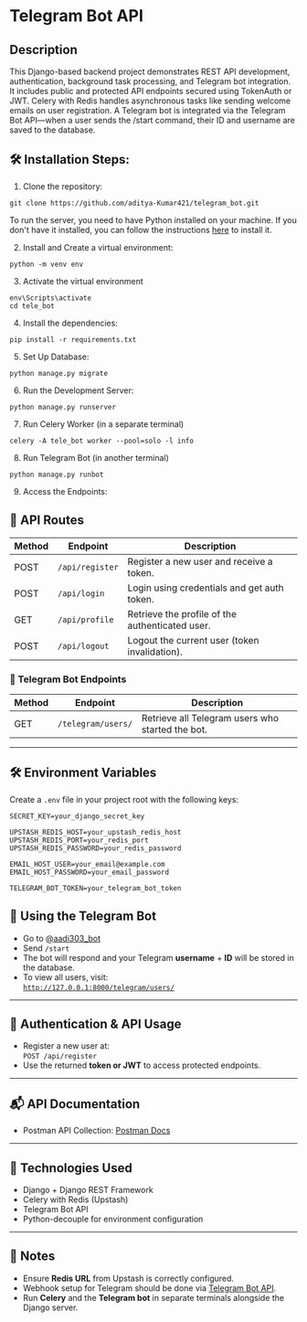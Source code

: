 # Telegram Bot API

## Description
This Django-based backend project demonstrates REST API development, authentication, background task processing, and Telegram bot integration. It includes public and protected API endpoints secured using TokenAuth or JWT. Celery with Redis handles asynchronous tasks like sending welcome emails on user registration. A Telegram bot is integrated via the Telegram Bot API—when a user sends the /start command, their ID and username are saved to the database.


  
<h2>🛠️ Installation Steps:</h2>

1. Clone the repository:

```CMD
git clone https://github.com/aditya-Kumar421/telegram_bot.git
```

To run the server, you need to have Python installed on your machine. If you don't have it installed, you can follow the instructions [here](https://www.geeksforgeeks.org/download-and-install-python-3-latest-version/) to install it.

2. Install and Create a virtual environment:

```CMD
python -m venv env
```

3. Activate the virtual environment

```CMD
env\Scripts\activate
cd tele_bot
```

4. Install the dependencies:

```CMD
pip install -r requirements.txt
```

5. Set Up Database:

```
python manage.py migrate
```

6. Run the Development Server:

```
python manage.py runserver
```
7. Run Celery Worker (in a separate terminal)

```
celery -A tele_bot worker --pool=solo -l info
```
8. Run Telegram Bot (in another terminal)

```
python manage.py runbot
```


9. Access the Endpoints:


## 🔗 API Routes

| Method | Endpoint            | Description                                  |
|--------|---------------------|----------------------------------------------|
| POST   | `/api/register`     | Register a new user and receive a token.     |
| POST   | `/api/login`        | Login using credentials and get auth token.  |
| GET    | `/api/profile`      | Retrieve the profile of the authenticated user. |
| POST   | `/api/logout`       | Logout the current user (token invalidation). |

### 🤖 Telegram Bot Endpoints

| Method | Endpoint              | Description                                |
|--------|-----------------------|--------------------------------------------|
| GET    | `/telegram/users/`    | Retrieve all Telegram users who started the bot. |

---

## 🛠️ Environment Variables

Create a `.env` file in your project root with the following keys:

```env
SECRET_KEY=your_django_secret_key

UPSTASH_REDIS_HOST=your_upstash_redis_host
UPSTASH_REDIS_PORT=your_redis_port
UPSTASH_REDIS_PASSWORD=your_redis_password

EMAIL_HOST_USER=your_email@example.com
EMAIL_HOST_PASSWORD=your_email_password

TELEGRAM_BOT_TOKEN=your_telegram_bot_token
```
## 🤖 Using the Telegram Bot

- Go to [@aadi303_bot](https://t.me/aadi303_bot)
- Send `/start`
- The bot will respond and your Telegram **username** + **ID** will be stored in the database.
- To view all users, visit:  
  [`http://127.0.0.1:8000/telegram/users/`](http://127.0.0.1:8000/telegram/users/)

---

## 🔐 Authentication & API Usage

- Register a new user at:  
  `POST /api/register`
- Use the returned **token or JWT** to access protected endpoints.

---

## 📬 API Documentation

- Postman API Collection: [Postman Docs](https://documenter.getpostman.com/view/41200302/2sB2x6msFo)

---

## 🧩 Technologies Used

- Django + Django REST Framework  
- Celery with Redis (Upstash)  
- Telegram Bot API  
- Python-decouple for environment configuration

---

## 📌 Notes

- Ensure **Redis URL** from Upstash is correctly configured.
- Webhook setup for Telegram should be done via [Telegram Bot API](https://core.telegram.org/bots/api#setwebhook).
- Run **Celery** and the **Telegram bot** in separate terminals alongside the Django server.

